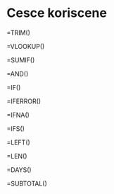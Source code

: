 # Cesce koriscene

=TRIM\(\)

=VLOOKUP\(\)

=SUMIF\(\)

=AND\(\)

=IF\(\)

=IFERROR\(\)

=IFNA\(\)

=IFS\(\)

=LEFT\(\)

=LEN\(\)

=DAYS\(\)

=SUBTOTAL\(\)





